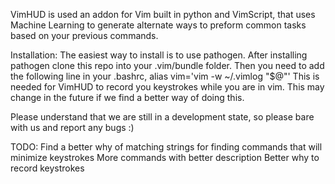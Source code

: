VimHUD is used an addon for Vim built in python and VimScript, that uses Machine Learning to generate alternate ways to preform common tasks based on your previous commands.

Installation:
The easiest way to install is to use pathogen. After installing pathogen clone this repo into your .vim/bundle folder.
Then you need to add the following line in your .bashrc,
alias vim='vim -w ~/.vimlog "$@"'
This is needed for VimHUD to record you keystrokes while you are in vim. This may change in the future if we find
a better way of doing this.

Please understand that we are still in a development state, so please bare with us and report any bugs :)

TODO:
Find a better why of matching strings for finding commands that will minimize keystrokes
More commands with better description
Better why to record keystrokes
